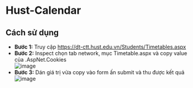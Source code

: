 # Hust-Calendar
## Cách sử dụng
- **Bước 1:** Truy cập https://dt-ctt.hust.edu.vn/Students/Timetables.aspx
- **Bước 2:** Inspect chọn tab network, mục Timetable.aspx và copy value của .AspNet.Cookies	
![image](https://github.com/ltdthanhdat/hust-timetable/assets/134133160/b3fed910-6078-4125-8af9-483a3e911a0c)
- **Bước 3:** Dán giá trị vừa copy vào form ấn submit và thu được kết quả
![image](https://github.com/ltdthanhdat/hust-timetable/assets/134133160/2a6f9b2b-d2df-4f2f-acdd-b37ea00ccb16)
